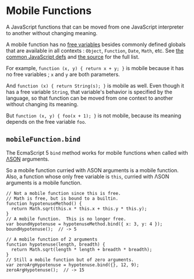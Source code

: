 # Mobile Functions #

A JavaScript functions that can be moved from one JavaScript interpreter
to another without changing meaning.

A mobile function has no [free variables](http://en.wikipedia.org/wiki/Free_variables_and_bound_variables) besides commonly defined globals that are available in all contexts : `Object`, `Function`, `Date`, `Math`, etc.  See [the common JavaScript defs](CommonJsEnv.md) and <a href='http://code.google.com/p/prebake/source/browse/trunk/code/src/org/prebake/js/YSON.java'>the source</a> for the full list.

For example, `function (x, y) { return x + y; }` is mobile because it has no free variables ; `x` and `y` are both parameters.

And `function (x) { return String(s); }` is mobile as well.  Even though it has a free variable `String`, that variable's behavior is specified by the language, so that function can be moved from one context to another without changing its meaning.

But `function (x, y) { foo(x + 1); }` is not mobile, because its meaning depends on the free variable `foo`.

## `mobileFunction.bind` ##
The EcmaScript 5 `bind` method works for mobile functions when called with [ΛSON](YSON.md) arguments.

So a mobile function curried with ΛSON arguments is a mobile function.  Also, a function whose only free variable is `this`, curried with ΛSON arguments is a mobile function.

```
// Not a mobile function since this is free.
// Math is free, but is bound to a builtin.
function hypotenuseMethod() {
  return Math.sqrt(this.x * this.x + this.y * this.y);
}
// A mobile function.  This is no longer free.
var boundHypotenuse = hypotenuseMethod.bind({ x: 3, y: 4 });
boundHypotenuse();  // -> 5

// A mobile function of 2 arguments
function hypotenuse(length, breadth) {
  return Math.sqrt(length * length + breadth * breadth);
}
// Still a mobile function but of zero arguments.
var zeroArgHypotenuse = hypotenuse.bind({}, 12, 9);
zeroArgHypotenuse();  // -> 15
```